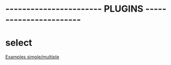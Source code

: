 # ----------------------- PLUGINS -----------------------

# select
[Examples simple/multiple](https://developer.snapappointments.com/bootstrap-select/examples/)
